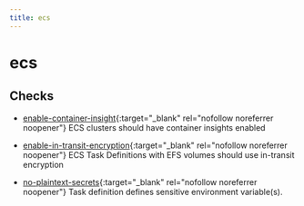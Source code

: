```yaml
---
title: ecs
---
```


# ecs

## Checks


- [enable-container-insight](enable-container-insight){:target="_blank" rel="nofollow noreferrer noopener"} ECS clusters should have container insights enabled

- [enable-in-transit-encryption](enable-in-transit-encryption){:target="_blank" rel="nofollow noreferrer noopener"} ECS Task Definitions with EFS volumes should use in-transit encryption

- [no-plaintext-secrets](no-plaintext-secrets){:target="_blank" rel="nofollow noreferrer noopener"} Task definition defines sensitive environment variable(s).



